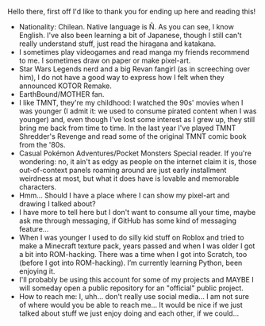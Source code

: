 Hello there, first off I'd like to thank you for ending up here and reading this!
- Nationality: Chilean. Native language is Ñ. As you can see, I know English. I've also been learning a bit of Japanese, though I still can't really understand stuff, just read the
  hiragana and katakana.  
- I sometimes play videogames and read manga my friends recommend to me. I sometimes draw on paper or make pixel-art.
- Star Wars Legends nerd and a big Revan fangirl (as in screeching over him), I do not have a good way to express how I felt when they announced KOTOR Remake.
- EarthBound/MOTHER fan.
- I like TMNT, they're my childhood: I watched the 90s' movies when I was younger (I admit it: we used to consume pirated content when I was younger) and, even though I've lost some
  interest as I grew up, they still bring me back from time to time. In the last year I've played TMNT Shredder's Revenge and read some of the original TMNT comic book from the '80s.
- Casual Pokémon Adventures/Pocket Monsters Special reader. If you're wondering: no, it ain't as edgy as people on the internet claim it is, those out-of-context panels roaming
  around are just early installment weirdness at most, but what it does have is lovable and memorable characters.
- Hmm... Should I have a place where I can show my pixel-art and drawing I talked about?
- I have more to tell here but I don't want to consume all your time, maybe ask me through messaging, if GitHub has some kind of messaging feature...
- When I was younger I used to do silly kid stuff on Roblox and tried to make a Minecraft texture pack, years passed and when I was older I got a bit into ROM-hacking. There was a
  time when I got into Scratch, too (before I got into ROM-hacking). I’m currently learning Python, been enjoying it.
- I'll probably be using this account for some of my projects and MAYBE I will someday open a public repository for an "official" public project.
- How to reach me: I, uhh... don't really use social media... I am not sure of where would you be able to reach me... It would be nice if we just talked about stuff we just enjoy
  doing and each other, if we could...

<!---
Kdekalcio/Kdekalcio is a ✨ special ✨ repository because its `README.md` (this file) appears on your GitHub profile.
You can click the Preview link to take a look at your changes.
--->
